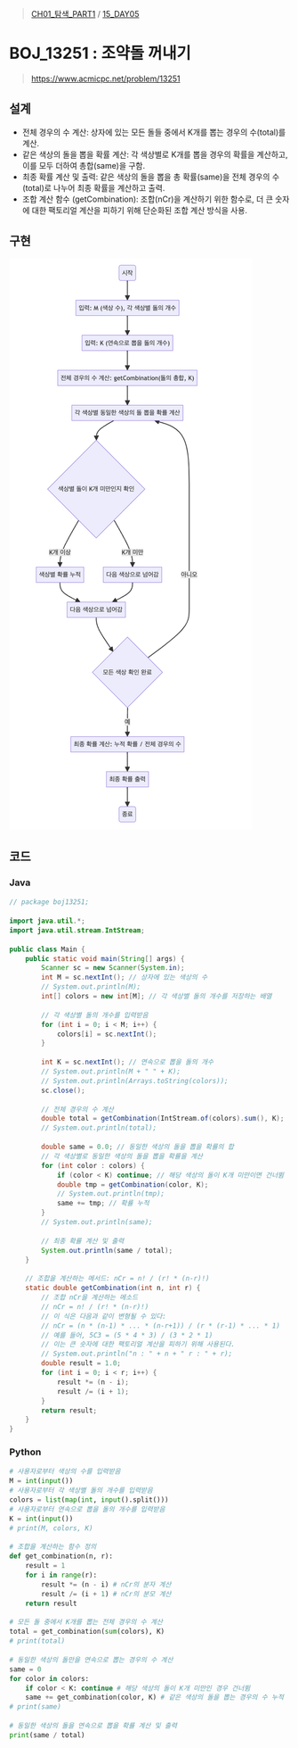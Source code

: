 > [CH01_탐색_PART1](../) / [15_DAY05](./)

# BOJ_13251 : 조약돌 꺼내기
> https://www.acmicpc.net/problem/13251

## 설계
- 전체 경우의 수 계산: 상자에 있는 모든 돌들 중에서 K개를 뽑는 경우의 수(total)를 계산.
- 같은 색상의 돌을 뽑을 확률 계산: 각 색상별로 K개를 뽑을 경우의 확률을 계산하고, 이를 모두 더하여 총합(same)을 구함.
- 최종 확률 계산 및 출력: 같은 색상의 돌을 뽑을 총 확률(same)을 전체 경우의 수(total)로 나누어 최종 확률을 계산하고 출력.
- 조합 계산 함수 (getCombination): 조합(nCr)을 계산하기 위한 함수로, 더 큰 숫자에 대한 팩토리얼 계산을 피하기 위해 단순화된 조합 계산 방식을 사용.

## 구현
![BOJ_13251](./BOJ_13251.png)

## 코드
### Java
```java
// package boj13251;

import java.util.*;
import java.util.stream.IntStream;

public class Main {
    public static void main(String[] args) {
        Scanner sc = new Scanner(System.in);
        int M = sc.nextInt(); // 상자에 있는 색상의 수
        // System.out.println(M);
        int[] colors = new int[M]; // 각 색상별 돌의 개수를 저장하는 배열

        // 각 색상별 돌의 개수를 입력받음
        for (int i = 0; i < M; i++) {
            colors[i] = sc.nextInt();
        }

        int K = sc.nextInt(); // 연속으로 뽑을 돌의 개수
        // System.out.println(M + " " + K);
        // System.out.println(Arrays.toString(colors));
        sc.close();

        // 전체 경우의 수 계산
        double total = getCombination(IntStream.of(colors).sum(), K);
        // System.out.println(total);

        double same = 0.0; // 동일한 색상의 돌을 뽑을 확률의 합
        // 각 색상별로 동일한 색상의 돌을 뽑을 확률을 계산
        for (int color : colors) {
            if (color < K) continue; // 해당 색상의 돌이 K개 미만이면 건너뜀
            double tmp = getCombination(color, K);
            // System.out.println(tmp);
            same += tmp; // 확률 누적
        }
        // System.out.println(same);

        // 최종 확률 계산 및 출력
        System.out.println(same / total);
    }

    // 조합을 계산하는 메서드: nCr = n! / (r! * (n-r)!)
    static double getCombination(int n, int r) {
        // 조합 nCr을 계산하는 메소드
        // nCr = n! / (r! * (n-r)!)
        // 이 식은 다음과 같이 변형될 수 있다:
        // nCr = (n * (n-1) * ... * (n-r+1)) / (r * (r-1) * ... * 1)
        // 예를 들어, 5C3 = (5 * 4 * 3) / (3 * 2 * 1)
        // 이는 큰 숫자에 대한 팩토리얼 계산을 피하기 위해 사용된다.
        // System.out.println("n : " + n + " r : " + r);
        double result = 1.0;
        for (int i = 0; i < r; i++) {
            result *= (n - i);
            result /= (i + 1);
        }
        return result;
    }    
}
```
### Python
```python
# 사용자로부터 색상의 수를 입력받음
M = int(input())
# 사용자로부터 각 색상별 돌의 개수를 입력받음
colors = list(map(int, input().split()))
# 사용자로부터 연속으로 뽑을 돌의 개수를 입력받음
K = int(input())
# print(M, colors, K)

# 조합을 계산하는 함수 정의
def get_combination(n, r):
    result = 1
    for i in range(r):
        result *= (n - i) # nCr의 분자 계산
        result /= (i + 1) # nCr의 분모 계산
    return result

# 모든 돌 중에서 K개를 뽑는 전체 경우의 수 계산
total = get_combination(sum(colors), K)
# print(total)

# 동일한 색상의 돌만을 연속으로 뽑는 경우의 수 계산
same = 0
for color in colors:
    if color < K: continue # 해당 색상의 돌이 K개 미만인 경우 건너뜀
    same += get_combination(color, K) # 같은 색상의 돌을 뽑는 경우의 수 누적
# print(same)

# 동일한 색상의 돌을 연속으로 뽑을 확률 계산 및 출력
print(same / total)
```